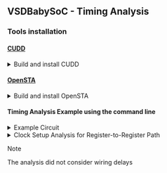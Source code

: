 ## VSDBabySoC - Timing Analysis

### Tools installation
  
#### [CUDD](https://davidkebo.com/cudd/)

<details>
<summary>Build and install CUDD</summary>

 ```
 $ wget https://github.com/davidkebo/cudd/raw/main/cudd_versions/cudd-3.0.0.tar.gz
 $ tar zxvf cudd-3.0.0.tar.gz
 $ cd cudd-3.0.0
 $ ./configure --prefix=$HOME/cudd
 ```
 <img alt="cudd_config" src="./images/cudd_config.png">

 ```
 $ make -j$(nproc)
 $ make install

 ```
 <img alt="cudd_install" src="./images/cudd_install.png">

 ```
 $ cd  
 ```

</details>

#### [OpenSTA](https://github.com/parallaxsw/OpenSTA)

<details>
<summary>Build and install OpenSTA</summary>

 ```
 $ git clone https://github.com/parallaxsw/OpenSTA.git
 $ cd OpenSTA
 $ mkdir build
 $ cd build
 $ cmake -DCUDD_DIR=$HOME/cudd ..
 ```
 <img alt="OpenSTA_cmake" src="./images/OpenSTA_cmake.png">

 ```
 $ make -j$(nproc)
 $ ./sta

 ```
 <img alt="OpenSTA" src="./images/OpenSTA.png">

 ```
 $ cd  
 ```

</details>

#### Timing Analysis Example using the command line

<details>
<summary>Example Circuit</summary>

 ```
 $ cd OpenSTA/examples/
 $ yosys
 > read_liberty -lib nangate45_slow.lib.gz
 > read_verilog example1.v
 > synth -top top
 > show
 ```
 <img alt="example1" src="./images/example1.png">

</details>

<details>
<summary>Clock Setup Analysis for Register-to-Register Path</summary>

  ```
  $ ./sta
  % read_liberty nangate45_slow.lib.gz
  % read_verilog example1.v
  % link_design top
  % create_clock -name clk -period 10 {clk1 clk2 clk3}
  % set_input_delay -clock clk 0 {in1 in2}
  % report_checks
 ```
 <img alt="OpenSTA_example1" src="./images/OpenSTA_example1.png">

 <img alt="example1_timing" src="./images/example1_timing.png">

</details>

> [!NOTE]  
> The analysis did not consider wiring delays
